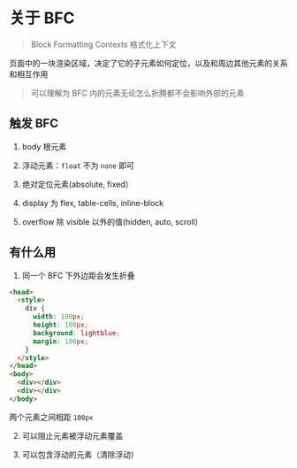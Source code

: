# 关于 BFC

> Block Formatting Contexts 格式化上下文

页面中的一块渲染区域，决定了它的子元素如何定位，以及和周边其他元素的关系和相互作用

> 可以理解为 BFC 内的元素无论怎么折腾都不会影响外部的元素

## 触发 BFC

1. body 根元素

2. 浮动元素：`float` 不为 `none` 即可

3. 绝对定位元素(absolute, fixed）

4. display 为 flex, table-cells, inline-block

5. overflow 除 visible 以外的值(hidden, auto, scroll)

## 有什么用

1. 同一个 BFC 下外边距会发生折叠

```html
<head>
  <style>
    div {
      width: 100px;
      height: 100px;
      background: lightblue;
      margin: 100px;
    }
  </style>
</head>
<body>
  <div></div>
  <div></div>
</body>
```

两个元素之间相距 `100px`

2. 可以阻止元素被浮动元素覆盖

3. 可以包含浮动的元素（清除浮动）
